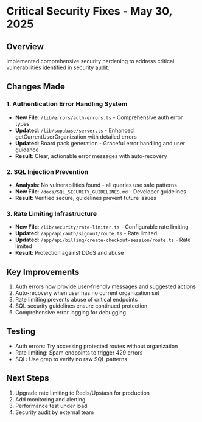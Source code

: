# Critical Security Fixes - May 30, 2025

## Overview
Implemented comprehensive security hardening to address critical vulnerabilities identified in security audit.

## Changes Made

### 1. Authentication Error Handling System
- **New File**: `/lib/errors/auth-errors.ts` - Comprehensive auth error types
- **Updated**: `/lib/supabase/server.ts` - Enhanced getCurrentUserOrganization with detailed errors
- **Updated**: Board pack generation - Graceful error handling and user guidance
- **Result**: Clear, actionable error messages with auto-recovery

### 2. SQL Injection Prevention
- **Analysis**: No vulnerabilities found - all queries use safe patterns
- **New File**: `/docs/SQL_SECURITY_GUIDELINES.md` - Developer guidelines
- **Result**: Verified secure, guidelines prevent future issues

### 3. Rate Limiting Infrastructure
- **New File**: `/lib/security/rate-limiter.ts` - Configurable rate limiting
- **Updated**: `/app/api/auth/signout/route.ts` - Rate limited
- **Updated**: `/app/api/billing/create-checkout-session/route.ts` - Rate limited
- **Result**: Protection against DDoS and abuse

## Key Improvements
1. Auth errors now provide user-friendly messages and suggested actions
2. Auto-recovery when user has no current organization set
3. Rate limiting prevents abuse of critical endpoints
4. SQL security guidelines ensure continued protection
5. Comprehensive error logging for debugging

## Testing
- Auth errors: Try accessing protected routes without organization
- Rate limiting: Spam endpoints to trigger 429 errors
- SQL: Use grep to verify no raw SQL patterns

## Next Steps
1. Upgrade rate limiting to Redis/Upstash for production
2. Add monitoring and alerting
3. Performance test under load
4. Security audit by external team